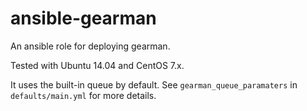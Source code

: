 # ansible-gearman

An ansible role for deploying gearman.  

Tested with Ubuntu 14.04 and CentOS 7.x.

It uses the built-in queue by default. See `gearman_queue_paramaters` in `defaults/main.yml` for more details.
